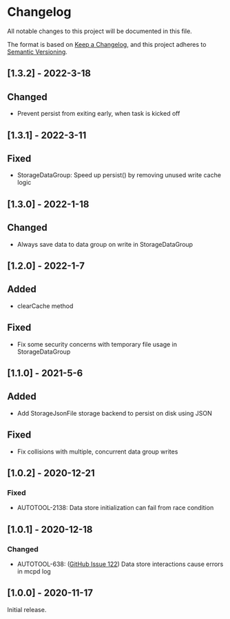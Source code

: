 # Changelog

All notable changes to this project will be documented in this file.

The format is based on [Keep a Changelog](https://keepachangelog.com/en/1.0.0/),
and this project adheres to [Semantic Versioning](https://semver.org/spec/v2.0.0.html).

## [1.3.2] - 2022-3-18
## Changed
- Prevent persist from exiting early, when task is kicked off

## [1.3.1] - 2022-3-11
## Fixed
- StorageDataGroup: Speed up persist() by removing unused write cache logic

## [1.3.0] - 2022-1-18
## Changed
- Always save data to data group on write in StorageDataGroup

## [1.2.0] - 2022-1-7
## Added
- clearCache method
## Fixed
- Fix some security concerns with temporary file usage in StorageDataGroup

## [1.1.0] - 2021-5-6
## Added
- Add StorageJsonFile storage backend to persist on disk using JSON
## Fixed
- Fix collisions with multiple, concurrent data group writes

## [1.0.2] - 2020-12-21
### Fixed
- AUTOTOOL-2138: Data store initialization can fail from race condition

## [1.0.1] - 2020-12-18
### Changed
- AUTOTOOL-638: ([GitHub Issue 122](https://github.com/F5Networks/f5-appsvcs-extension/issues/122)) Data store interactions cause errors in mcpd log

## [1.0.0] - 2020-11-17
Initial release.
